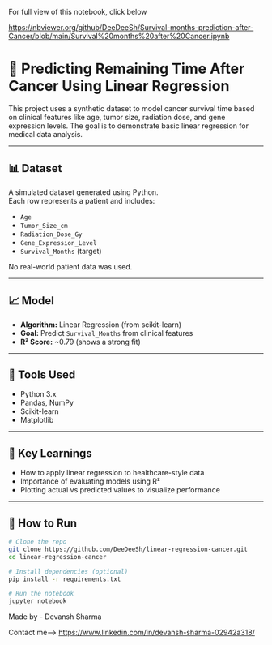 For full view of this notebook, click below

https://nbviewer.org/github/DeeDeeSh/Survival-months-prediction-after-Cancer/blob/main/Survival%20months%20after%20Cancer.ipynb

# 🧠 Predicting Remaining Time After Cancer Using Linear Regression

This project uses a synthetic dataset to model cancer survival time based on clinical features like age, tumor size, radiation dose, and gene expression levels. The goal is to demonstrate basic linear regression for medical data analysis.

---

## 📊 Dataset

A simulated dataset generated using Python.  
Each row represents a patient and includes:
- `Age`
- `Tumor_Size_cm`
- `Radiation_Dose_Gy`
- `Gene_Expression_Level`
- `Survival_Months` (target)

No real-world patient data was used.

---

## 📈 Model

- **Algorithm:** Linear Regression (from scikit-learn)
- **Goal:** Predict `Survival_Months` from clinical features
- **R² Score:** ~0.79 (shows a strong fit)

---

## 🔧 Tools Used

- Python 3.x
- Pandas, NumPy
- Scikit-learn
- Matplotlib

---

## 📎 Key Learnings

- How to apply linear regression to healthcare-style data
- Importance of evaluating models using R²
- Plotting actual vs predicted values to visualize performance

---

## 📂 How to Run

```bash
# Clone the repo
git clone https://github.com/DeeDeeSh/linear-regression-cancer.git
cd linear-regression-cancer

# Install dependencies (optional)
pip install -r requirements.txt

# Run the notebook
jupyter notebook
```
Made by - Devansh Sharma

Contact me-->
https://www.linkedin.com/in/devansh-sharma-02942a318/




